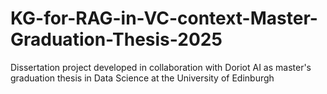 # KG-for-RAG-in-VC-context-Master-Graduation-Thesis-2025
Dissertation project developed in collaboration with Doriot AI as master's graduation thesis in Data Science at the University of Edinburgh
